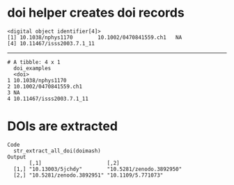 # doi helper creates doi records

    <digital object identifier[4]>
    [1] 10.1038/nphys1170        10.1002/0470841559.ch1   NA                      
    [4] 10.11467/isss2003.7.1_11

---

    # A tibble: 4 x 1
      doi_examples            
      <doi>                   
    1 10.1038/nphys1170       
    2 10.1002/0470841559.ch1  
    3 NA                      
    4 10.11467/isss2003.7.1_11

# DOIs are extracted

    Code
      str_extract_all_doi(doimash)
    Output
           [,1]                     [,2]                    
      [1,] "10.13003/5jchdy"        "10.5281/zenodo.3892950"
      [2,] "10.5281/zenodo.3892951" "10.1109/5.771073"      

